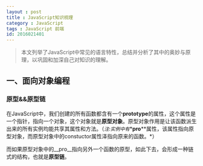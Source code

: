 ```yaml
---
layout : post
title : JavaScript知识梳理
category : JavaScript
tags : JavaScript 前端
id: 2016021401
---
```


> 本文列举了JavaScript中常见的语言特性，总结并分析了其中的奥妙与原理，以巩固和加深自己对知识的理解。

<style>
	em {
		font-size: 0.8rem;
	}	
</style>

## 一、面向对象编程

### 原型&&原型链

在JavaScript中，我们创建的所有函数都含有一个**prototype**的属性，这个属性是一个指针，指向一个对象，这个对象就是**原型对象**。原型对象作用是让该函数派生出来的所有实例均能共享其属性和方法。（*注:实例中有**__pro__**属性，该属性指向原型对象，而原型对象中的constuctor属性泽指向原来的函数。*）

而如果原型对象中的__pro__指向另外一个函数的原型，如此下去，会形成一种链式的结构，也就是**原型链**。




